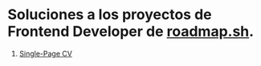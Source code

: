 # Soluciones a los proyectos de Frontend Developer de [roadmap.sh](https://roadmap.sh/).

1. [Single-Page CV](https://roadmap.sh/projects/single-page-cv)

